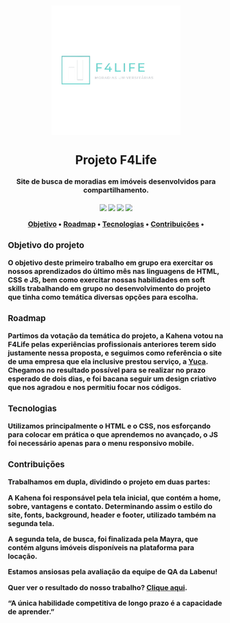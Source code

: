 <div style="text-align:center"><img src="assets/logo-f4life-sem-fundo.png" height=300px/></div>
<h1 style="text-align:center">Projeto F4Life</h1>
<h3 style="text-align:center">Site de busca de moradias em imóveis desenvolvidos para compartilhamento.<h3>
<div style="text-align:center"><img src="https://img.shields.io/badge/-processo%20de%20aprendizagem-yellow"> <img src="https://img.shields.io/badge/-HTML-orange"> <img src="https://img.shields.io/badge/-CSS-blue"> <img src="https://img.shields.io/badge/-JS-yellow"></div>
<p align="center">
 <a href="#objetivo">Objetivo</a> •
 <a href="#roadmap">Roadmap</a> • 
 <a href="#tecnologias">Tecnologias</a> • 
 <a href="#contribuicao">Contribuições</a> • 
</p>

<div id="objetivo">
<h3>Objetivo do projeto</h3>
<p>O objetivo deste primeiro trabalho em grupo era exercitar os nossos aprendizados do último mês nas linguagens de HTML, CSS e JS, bem como exercitar nossas habilidades em soft skills trabalhando em grupo no desenvolvimento do projeto que tinha como temática diversas opções para escolha.</p>
</div>

<div id="roadmap">
<h3>Roadmap</h3>
<p>Partimos da votação da temática do projeto, a Kahena votou na F4Life pelas experiências profissionais anteriores terem sido justamente nessa proposta, e seguimos como referência o site de uma empresa que ela inclusive prestou serviço, a <a href="https://www.yuca.live/" target="_blank">Yuca</a>. Chegamos no resultado possível para se realizar no prazo esperado de dois dias, e foi bacana seguir um design criativo que nos agradou e nos permitiu focar nos códigos.</p>
</div>

<div id="tecnologias">
<h3>Tecnologias</h3>
<p>Utilizamos principalmente o HTML e o CSS, nos esforçando para colocar em prática o que aprendemos no avançado, o JS foi necessário apenas para o menu responsivo mobile.</p>
</div>

<div id="contribuicao">
<h3>Contribuições</h3>
<p>Trabalhamos em dupla, dividindo o projeto em duas partes:</p>
<p>A Kahena foi responsável pela tela inicial, que contém a home, sobre, vantagens e contato. Determinando assim o estilo do site, fonts, background, header e footer, utilizado também na segunda tela.</p>
<p>A segunda tela, de busca, foi finalizada pela Mayra, que contém alguns imóveis disponíveis na plataforma para locação.</p>
<p>Estamos ansiosas pela avaliação da equipe de QA da Labenu!</p>
</div>
 
<p>Quer ver o resultado do nosso trabalho? <a href="https://giant-sky.surge.sh/" target="_blank">Clique aqui</a>.</p>

<p>“A única habilidade competitiva de longo prazo é a capacidade de aprender.”</p>
